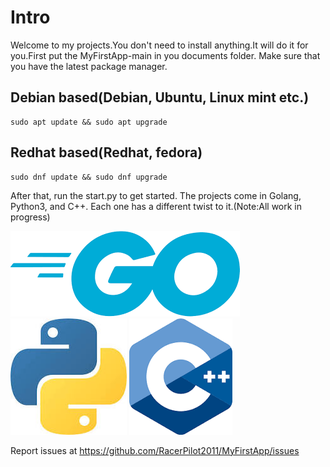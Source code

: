 # Intro
Welcome to my projects.You don't need to install anything.It will do it for you.First put the MyFirstApp-main in you documents folder. Make sure that you have the latest package manager.
## Debian based(Debian, Ubuntu, Linux mint etc.)
``` shell
sudo apt update && sudo apt upgrade
```
## Redhat based(Redhat, fedora)
``` shell
sudo dnf update && sudo dnf upgrade
```
 After that, run the start.py to get started. The projects come in Golang, Python3, and C++. Each one has a different twist to it.(Note:All work in progress)


![go](https://github.com/RacerPilot2011/MyFirstApp/blob/main/image%20(2).png)![python](https://github.com/RacerPilot2011/MyFirstApp/blob/main/image.png)
![c++](https://github.com/RacerPilot2011/MyFirstApp/blob/main/image%20(1).png)

Report issues at https://github.com/RacerPilot2011/MyFirstApp/issues
